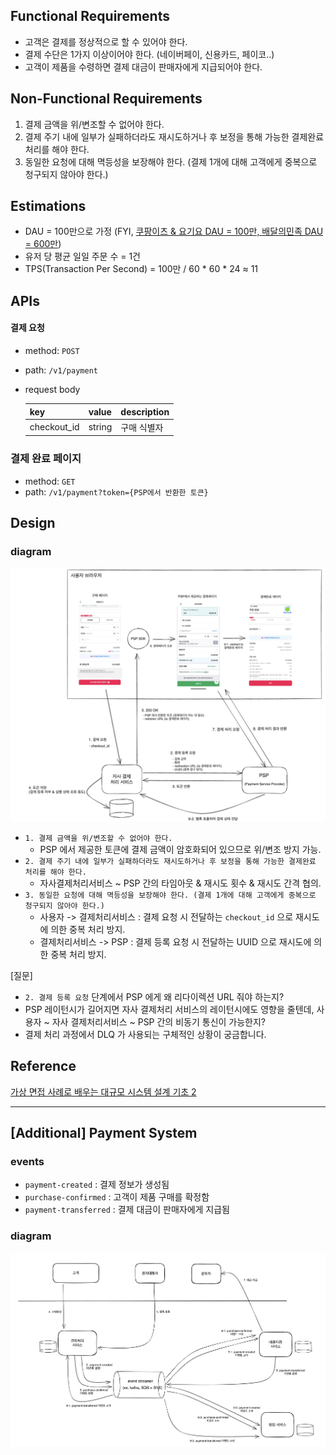 ## Functional Requirements
* 고객은 결제를 정상적으로 할 수 있어야 한다.
* 결제 수단은 1가지 이상이어야 한다. (네이버페이, 신용카드, 페이코..)
* 고객이 제품을 수령하면 결제 대금이 판매자에게 지급되어야 한다.


## Non-Functional Requirements
1. 결제 금액을 위/변조할 수 없어야 한다.
2. 결제 주기 내에 일부가 실패하더라도 재시도하거나 후 보정을 통해 가능한 결제완료 처리를 해야 한다.
3. 동일한 요청에 대해 멱등성을 보장해야 한다. (결제 1개에 대해 고객에게 중복으로 청구되지 않아야 한다.)


## Estimations
* DAU = 100만으로 가정 (FYI, [쿠팡이츠 & 요기요 DAU = 100만, 배달의민족 DAU = 600만](https://www.mk.co.kr/news/business/10954092))
* 유저 당 평균 일일 주문 수 = 1건 
* TPS(Transaction Per Second) = 100만 / 60 * 60 * 24 ≈ 11


## APIs

#### 결제 요청

* method: `POST`
* path: `/v1/payment`
* request body

    | key           | value         | description         |
    | -------------------- |---------------|---------------------|
    | checkout_id          | string          | 구매 식별자           |


### 결제 완료 페이지
* method: `GET`
* path: `/v1/payment?token={PSP에서 반환한 토큰}`


## Design

### diagram

![payment-gateway-design](./payment-gateway-design.png)


* `1. 결제 금액을 위/변조할 수 없어야 한다.`  
  * PSP 에서 제공한 토큰에 결제 금액이 암호화되어 있으므로 위/변조 방지 가능.
* `2. 결제 주기 내에 일부가 실패하더라도 재시도하거나 후 보정을 통해 가능한 결제완료 처리를 해야 한다.`
  * 자사결제처리서비스 ~ PSP 간의 타임아웃 & 재시도 횟수 & 재시도 간격 협의.
* `3. 동일한 요청에 대해 멱등성을 보장해야 한다. (결제 1개에 대해 고객에게 중복으로 청구되지 않아야 한다.)` 
  * 사용자 -> 결제처리서비스 : 결제 요청 시 전달하는 `checkout_id` 으로 재시도에 의한 중복 처리 방지.
  * 결제처리서비스 -> PSP : 결제 등록 요청 시 전달하는 UUID 으로 재시도에 의한 중복 처리 방지.


[질문]
* `2. 결제 등록 요청` 단계에서 PSP 에게 왜 리다이렉션 URL 줘야 하는지?
* PSP 레이턴시가 길어지면 자사 결제처리 서비스의 레이턴시에도 영향을 줄텐데, 사용자 ~ 자사 결제처리서비스 ~ PSP 간의 비동기 통신이 가능한지?
* 결제 처리 과정에서 DLQ 가 사용되는 구체적인 상황이 궁금합니다.


## Reference
[가상 면접 사례로 배우는 대규모 시스템 설계 기초 2](https://product.kyobobook.co.kr/detail/S000211656186)

-----


## [Additional] Payment System


### events
* `payment-created` : 결제 정보가 생성됨
* `purchase-confirmed` : 고객이 제품 구매를 확정함
* `payment-transferred` : 결제 대금이 판매자에게 지급됨


### diagram
![payment-system-design](./payment-system-design.png)
